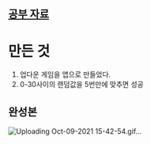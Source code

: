 ## [공부 자료](https://yagom.net/courses/ios-starter-uikit/)

# 만든 것
1. 업다운 게임을 앱으로 만들었다.
2. 0-30사이의 랜덤값을 5번만에 맞추면 성공

## 완성본
![Uploading Oct-09-2021 15-42-54.gif…]()
